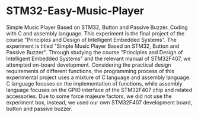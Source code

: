# STM32-Easy-Music-Player
Simple Music Player Based on STM32, Button and Passive Buzzer. Coding with C and assembly language.
This experiment is the final project of the course "Principles and Design of Intelligent Embedded Systems". The experiment is titled "Simple Music Player Based on STM32, Button and Passive Buzzer". Through studying the course "Principles and Design of Intelligent Embedded Systems" and the relevant manual of STM32F407, we attempted on-board development.
Considering the practical design requirements of different functions, the programming process of this experimental project uses a mixture of C language and assembly language. C language focuses on the implementation of functions, while assembly language focuses on the GPIO interface of the STM32F407 chip and related accessories.
Due to some force majeure factors, we did not use the experiment box, instead, we used our own STM32F407 development board, button and passive buzzer.
